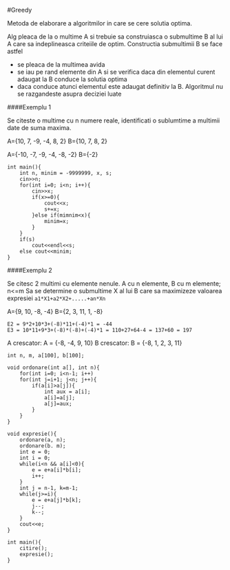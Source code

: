 #Greedy

Metoda de elaborare a algoritmilor in care se cere solutia optima.

Alg pleaca de la o multime A si trebuie sa construiasca o submultime B al lui A care sa indeplineasca criteiile de optim. Constructia submultimii B se face astfel

- se pleaca de la multimea avida
- se iau pe rand elemente din A si se verifica daca din elementul curent adaugat la B conduce la solutia optima
- daca conduce atunci elementul este adaugat definitiv la B. Algoritmul nu se razgandeste asupra deciziei luate

####Exemplu 1

Se citeste o multime cu n numere reale, identificati o sublumtime a multimii date de suma maxima.

A={10, 7, -9, -4, 8, 2}
B={10, 7, 8, 2}

A={-10, -7, -9, -4, -8, -2}
B={-2}

```
int main(){
	int n, minim = -9999999, x, s;
	cin>>n;
	for(int i=0; i<n; i++){
		cin>>x;
		if(x>=0){
			cout<<x;
			s+=x;
		}else if(mimnim<x){
			minim=x;
		}
	}
	if(s)
		cout<<endl<<s;
	else cout<<minim;
}
```

####Exemplu 2

Se citesc 2 multimi cu elemente nenule.
A cu n elemente, B cu m elemente; n<=m
Sa se determine o submultime X al lui B care sa maximizeze valoarea expresiei ```a1*X1+a2*X2+.....+an*Xn```

A={9, 10, -8, -4}
B={2, 3, 11, 1, -8}
```
E2 = 9*2+10*3+(-8)*11+(-4)*1 = -44
E3 = 10*11+9*3+(-8)*(-8)+(-4)*1 = 110+27+64-4 = 137+60 = 197 
```
A crescator: A = {-8, -4, 9, 10}
B crescator: B = {-8, 1, 2, 3, 11}

```
int n, m, a[100], b[100];

void ordonare(int a[], int n){
	for(int i=0; i<n-1; i++)
	for(int j=i+1; j<n; j++){
		if(a[i]>a[j]){
			int aux = a[i];
			a[i]=a[j];
			a[j]=aux;
		}
	}
}

void expresie(){
	ordonare(a, n);
	ordonare(b. m);
	int e = 0;
	int i = 0;
	while(i<n && a[i]<0){
		e = e+a[i]*b[i];
		i++;
	}
	int j = n-1, k=m-1;
	while(j>=i){
		e = e+a[j]*b[k];
		j--;
		k--;
	}
	cout<<e;
}

int main(){
	citire();
	expresie();
}
```